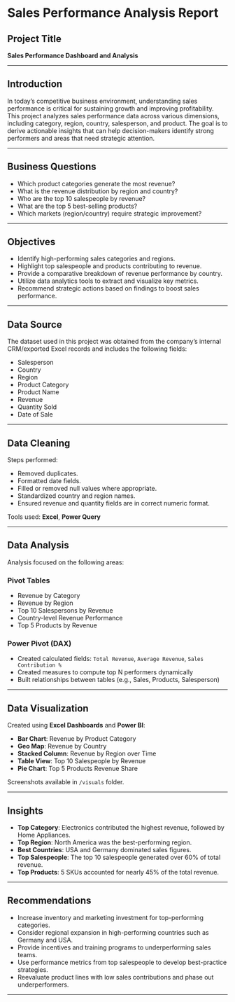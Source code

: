 # Sales Performance Analysis Report

## Project Title
**Sales Performance Dashboard and Analysis**

---

## Introduction

In today’s competitive business environment, understanding sales performance is critical for sustaining growth and improving profitability. This project analyzes sales performance data across various dimensions, including category, region, country, salesperson, and product. The goal is to derive actionable insights that can help decision-makers identify strong performers and areas that need strategic attention.

---

## Business Questions

- Which product categories generate the most revenue?
- What is the revenue distribution by region and country?
- Who are the top 10 salespeople by revenue?
- What are the top 5 best-selling products?
- Which markets (region/country) require strategic improvement?

---

## Objectives

- Identify high-performing sales categories and regions.
- Highlight top salespeople and products contributing to revenue.
- Provide a comparative breakdown of revenue performance by country.
- Utilize data analytics tools to extract and visualize key metrics.
- Recommend strategic actions based on findings to boost sales performance.

---

## Data Source

The dataset used in this project was obtained from the company’s internal CRM/exported Excel records and includes the following fields:

- Salesperson
- Country
- Region
- Product Category
- Product Name
- Revenue
- Quantity Sold
- Date of Sale

---

## Data Cleaning

Steps performed:

- Removed duplicates.
- Formatted date fields.
- Filled or removed null values where appropriate.
- Standardized country and region names.
- Ensured revenue and quantity fields are in correct numeric format.

Tools used: **Excel**, **Power Query**

---

## Data Analysis

Analysis focused on the following areas:

### Pivot Tables

- Revenue by Category
- Revenue by Region
- Top 10 Salespersons by Revenue
- Country-level Revenue Performance
- Top 5 Products by Revenue

### Power Pivot (DAX)

- Created calculated fields: `Total Revenue`, `Average Revenue`, `Sales Contribution %`
- Created measures to compute top N performers dynamically
- Built relationships between tables (e.g., Sales, Products, Salesperson)

---

## Data Visualization

Created using **Excel Dashboards** and **Power BI**:

- **Bar Chart**: Revenue by Product Category
- **Geo Map**: Revenue by Country
- **Stacked Column**: Revenue by Region over Time
- **Table View**: Top 10 Salespeople by Revenue
- **Pie Chart**: Top 5 Products Revenue Share

Screenshots available in `/visuals` folder.

---

## Insights

- **Top Category**: Electronics contributed the highest revenue, followed by Home Appliances.
- **Top Region**: North America was the best-performing region.
- **Best Countries**: USA and Germany dominated sales figures.
- **Top Salespeople**: The top 10 salespeople generated over 60% of total revenue.
- **Top Products**: 5 SKUs accounted for nearly 45% of the total revenue.

---

## Recommendations

- Increase inventory and marketing investment for top-performing categories.
- Consider regional expansion in high-performing countries such as Germany and USA.
- Provide incentives and training programs to underperforming sales teams.
- Use performance metrics from top salespeople to develop best-practice strategies.
- Reevaluate product lines with low sales contributions and phase out underperformers.

---
